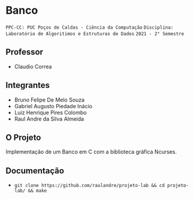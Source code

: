 # Banco

`PPC-CC: PUC Poços de Caldas - Ciência da Computação`
`Disciplina: Laboratório de Algoritimos e Estruturas de Dados`
`2021 - 2° Semestre`

## Professor

- Claudio Correa

## Integrantes

- Bruno Felipe De Melo Souza 
- Gabriel Augusto Piedade Inácio 
- Luiz Henrique Pires Colombo 
- Raul Andre da Silva Almeida

## O Projeto

Implementação de um Banco em C com a biblioteca gráfica Ncurses.

## Documentação

- `git clone https://github.com/raulandre/projeto-lab && cd projeto-lab/ && make`
